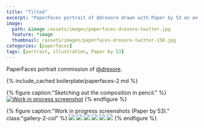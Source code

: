```yaml
---
title: "Tilted"
excerpt: "PaperFaces portrait of @drexore drawn with Paper by 53 on an iPad."
image: 
  path: &image /assets/images/paperfaces-drexore-twitter.jpg 
  feature: *image
  thumbnail: /assets/images/paperfaces-drexore-twitter-150.jpg
categories: [paperfaces]
tags: [portrait, illustration, Paper by 53]
---
```


PaperFaces portrait commission of <a href="https://twitter.com/drexore">@drexore</a>.

{% include_cached boilerplate/paperfaces-2.md %}

{% figure caption:"Sketching out the composition in pencil." %}
[![Work in process screenshot](/assets/images/paperfaces-drexore-process-1-750.jpg)](/assets/images/paperfaces-drexore-process-1-lg.jpg)
{% endfigure %}

{% figure caption:"Work in progress screenshots (Paper by 53)." class:"gallery-2-col" %}
[![](/assets/images/paperfaces-drexore-process-2-600.jpg)](/assets/images/paperfaces-drexore-process-2-lg.jpg)
[![](/assets/images/paperfaces-drexore-process-3-600.jpg)](/assets/images/paperfaces-drexore-process-3-lg.jpg)
[![](/assets/images/paperfaces-drexore-process-4-600.jpg)](/assets/images/paperfaces-drexore-process-4-lg.jpg)
[![](/assets/images/paperfaces-drexore-process-5-600.jpg)](/assets/images/paperfaces-drexore-process-5-lg.jpg)
[![](/assets/images/paperfaces-drexore-process-6-600.jpg)](/assets/images/paperfaces-drexore-process-6-lg.jpg)
[![](/assets/images/paperfaces-drexore-process-7-600.jpg)](/assets/images/paperfaces-drexore-process-7-lg.jpg)
{% endfigure %}
